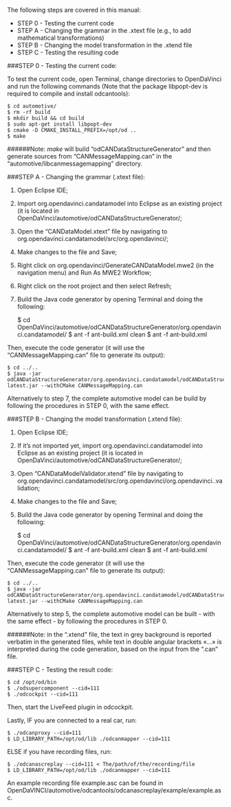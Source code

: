 The following steps are covered in this manual:

- STEP 0 - Testing the current code
- STEP A - Changing the grammar in the .xtext file (e.g., to add mathematical transformations)
- STEP B - Changing the model transformation in the .xtend file
- STEP C - Testing the resulting code


###STEP 0 - Testing the current code:

To test the current code, open Terminal, change directories to OpenDaVinci and run the following commands (Note that the package libpopt-dev is required to compile and install odcantools):

	$ cd automotive/
	$ rm -rf build 
	$ mkdir build && cd build
	$ sudo apt-get install libpopt-dev
	$ cmake -D CMAKE_INSTALL_PREFIX=/opt/od ..
	$ make

######Note: *make* will build “odCANDataStructureGenerator” and then generate sources from “CANMessageMapping.can” in the “automotive/libcanmessagemapping” directory.


###STEP A - Changing the grammar (.xtext file):

1. Open Eclipse IDE;
2. Import org.opendavinci.candatamodel into Eclipse as an existing project (it is located in OpenDaVinci/automotive/odCANDataStructureGenerator/; 
3. Open the “CANDataModel.xtext” file by navigating to org.opendavinci.candatamodel/src/org.opendavinci/;
4. Make changes to the file and Save;
5. Right click on org.opendavinci/GenerateCANDataModel.mwe2 (in the navigation menu) and Run As MWE2 Workflow;
6. Right click on the root project and then select Refresh;
7. Build the Java code generator by opening Terminal and doing the following:
	
	$ cd OpenDaVinci/automotive/odCANDataStructureGenerator/org.opendavinci.candatamodel/
	$ ant -f ant-build.xml clean
	$ ant -f ant-build.xml
	
Then, execute the code generator (it will use the “CANMessageMapping.can” file to generate its output):
	
	$ cd ../..
	$ java -jar odCANDataStructureGenerator/org.opendavinci.candatamodel/odCANDataStructureGenerator-latest.jar --withCMake CANMessageMapping.can


Alternatively to step 7, the complete automotive model can be build by following the procedures in STEP 0, with the same effect.
	


###STEP B - Changing the model transformation (.xtend file):

1. Open Eclipse IDE;
2. If it’s not imported yet, import org.opendavinci.candatamodel into Eclipse as an existing project (it is located in OpenDaVinci/automotive/odCANDataStructureGenerator/; 
3. Open “CANDataModelValidator.xtend” file by navigating to org.opendavinci.candatamodel/src/org.opendavinci/org.opendavinci..validation;
4. Make changes to the file and Save;
5. Build the Java code generator by opening Terminal and doing the following:

	$ cd OpenDaVinci/automotive/odCANDataStructureGenerator/org.opendavinci.candatamodel/
	$ ant -f ant-build.xml clean
	$ ant -f ant-build.xml
	
Then, execute the code generator (it will use the “CANMessageMapping.can” file to generate its output):
	
	$ cd ../..
	$ java -jar odCANDataStructureGenerator/org.opendavinci.candatamodel/odCANDataStructureGenerator-latest.jar --withCMake CANMessageMapping.can


Alternatively to step 5, the complete automotive model can be built - with the same effect - by following the procedures in STEP 0.


######Note: in the “.xtend” file, the text in grey background is reported verbatim in the generated files, while text in double angular brackets «...» is interpreted during the code generation, based on the input from the “.can” file.


###STEP C - Testing the result code:

	$ cd /opt/od/bin
	$ ./odsupercomponent --cid=111
	$ ./odcockpit --cid=111 

Then, start the LiveFeed plugin in odcockpit. 

Lastly, IF you are connected to a real car, run:

	$ ./odcanproxy --cid=111
	$ LD_LIBRARY_PATH=/opt/od/lib ./odcanmapper --cid=111

ELSE if you have recording files, run:

	$ ./odcanascreplay --cid=111 < The/path/of/the/recording/file
	$ LD_LIBRARY_PATH=/opt/od/lib ./odcanmapper --cid=111

An example recording file example.asc can be found in OpenDaVINCI/automotive/odcantools/odcanascreplay/example/example.asc.
